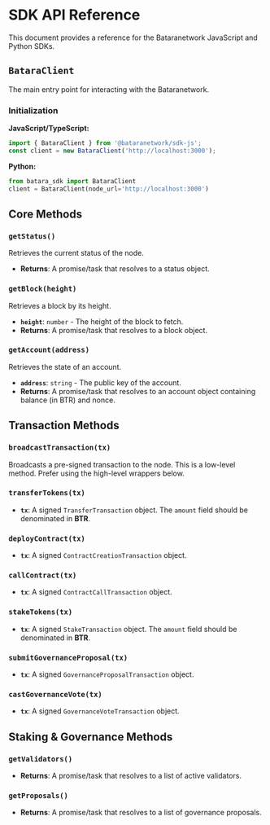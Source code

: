 # SDK API Reference

This document provides a reference for the Bataranetwork JavaScript and Python SDKs.

## `BataraClient`

The main entry point for interacting with the Bataranetwork.

### Initialization

**JavaScript/TypeScript:**
```javascript
import { BataraClient } from '@bataranetwork/sdk-js';
const client = new BataraClient('http://localhost:3000');
```

**Python:**
```python
from batara_sdk import BataraClient
client = BataraClient(node_url='http://localhost:3000')
```

## Core Methods

### `getStatus()`

Retrieves the current status of the node.
- **Returns**: A promise/task that resolves to a status object.

### `getBlock(height)`

Retrieves a block by its height.
- **`height`**: `number` - The height of the block to fetch.
- **Returns**: A promise/task that resolves to a block object.

### `getAccount(address)`

Retrieves the state of an account.
- **`address`**: `string` - The public key of the account.
- **Returns**: A promise/task that resolves to an account object containing balance (in BTR) and nonce.

## Transaction Methods

### `broadcastTransaction(tx)`

Broadcasts a pre-signed transaction to the node. This is a low-level method. Prefer using the high-level wrappers below.

### `transferTokens(tx)`
- **`tx`**: A signed `TransferTransaction` object. The `amount` field should be denominated in **BTR**.

### `deployContract(tx)`
- **`tx`**: A signed `ContractCreationTransaction` object.

### `callContract(tx)`
- **`tx`**: A signed `ContractCallTransaction` object.

### `stakeTokens(tx)`
- **`tx`**: A signed `StakeTransaction` object. The `amount` field should be denominated in **BTR**.

### `submitGovernanceProposal(tx)`
- **`tx`**: A signed `GovernanceProposalTransaction` object.

### `castGovernanceVote(tx)`
- **`tx`**: A signed `GovernanceVoteTransaction` object.

## Staking & Governance Methods

### `getValidators()`
- **Returns**: A promise/task that resolves to a list of active validators.

### `getProposals()`
- **Returns**: A promise/task that resolves to a list of governance proposals.